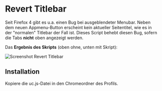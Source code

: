 # Revert Titlebar
Seit Firefox 4 gibt es u.a. einen Bug bei ausgeblendeter Menubar. Neben dem neuen Appmenu-Button erscheint kein aktueller 
Seitentitel, wie es in der "normalen" Titlebar der Fall ist. Dieses Script behebt diesen Bug, sofern die Tabs **nicht** oben 
angezeigt werden.

Das **Ergebnis des Skripts** (oben ohne, unten mit Skript):

![Screenshot Revert Titlebar](https://github.com/ardiman/userChrome.js/raw/master/reverttitlebar/scr_revtitlebar.png)

## Installation
Kopiere die uc.js-Datei in den Chromeordner des Profils.

